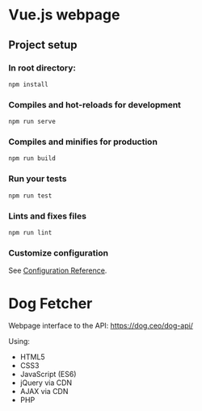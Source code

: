 # Vue.js webpage

## Project setup
### In root directory:
```
npm install
```

### Compiles and hot-reloads for development
```
npm run serve
```

### Compiles and minifies for production
```
npm run build
```

### Run your tests
```
npm run test
```

### Lints and fixes files
```
npm run lint
```

### Customize configuration
See [Configuration Reference](https://cli.vuejs.org/config/).

# Dog Fetcher
Webpage interface to the API: https://dog.ceo/dog-api/

Using:
- HTML5
- CSS3
- JavaScript (ES6)
- jQuery via CDN
- AJAX via CDN
- PHP
